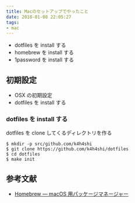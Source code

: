 ```yaml
---
title: Macのセットアップでやったこと
date: 2018-01-08 22:05:27
tags:
- mac
---
```


* dotfiles を install する
* homebrew を install する
* 1password を install する

## 初期設定

* OSX の初期設定
* dotfiles を install する

### dotfiles を install する

dotfiles を clone してくるディレクトリを作る

```
$ mkdir -p src/github.com/k4h4shi
$ git clone https://github.com/k4h4shi/dotfiles
$ cd dotfiles
$ make init
```

## 参考文献

* [Homebrew — macOS 用パッケージマネージャー](https://brew.sh/index_ja.html)
